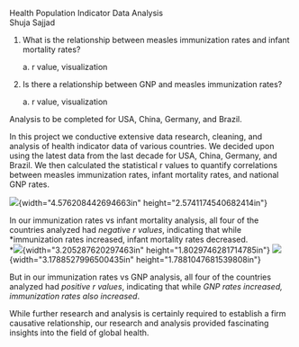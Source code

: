 Health Population Indicator Data Analysis\
Shuja Sajjad

1.  What is the relationship between measles immunization rates and
    infant mortality rates?

    a.  r value, visualization

2.  Is there a relationship between GNP and measles immunization rates?

    a.  r value, visualization

Analysis to be completed for USA, China, Germany, and Brazil.

In this project we conductive extensive data research, cleaning, and
analysis of health indicator data of various countries. We decided upon
using the latest data from the last decade for USA, China, Germany, and
Brazil. We then calculated the statistical r values to quantify
correlations between measles immunization rates, infant mortality rates,
and national GNP rates.

![](media/image1.png){width="4.576208442694663in"
height="2.5741174540682414in"}

In our immunization rates vs infant mortality analysis, all four of the
countries analyzed had *negative r values*, indicating that while
*immunization rates increased, infant mortality rates decreased.\
*![](media/image2.png){width="3.205287620297463in"
height="1.8029746281714785in"}
![](media/image3.png){width="3.1788527996500435in"
height="1.7881047681539808in"}

But in our immunization rates vs GNP analysis, all four of the countries
analyzed had *positive r values*, indicating that while *GNP rates
increased, immunization rates also increased*.

While further research and analysis is certainly required to establish a
firm causative relationship, our research and analysis provided
fascinating insights into the field of global health.
